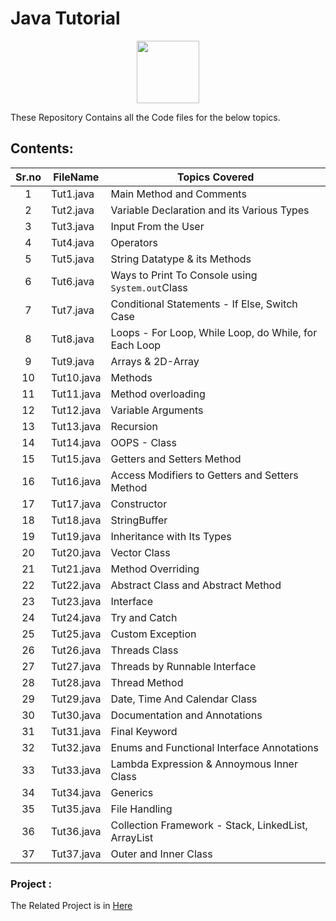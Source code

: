 # Java Tutorial

<p align="center">
<img src="https://cdn.jsdelivr.net/gh/devicons/devicon@latest/icons/java/java-original-wordmark.svg" width=100 />
</p>

These Repository Contains all the Code files for the below topics.

## Contents:

| **Sr.no** | **FileName** | **Topics Covered**                                    |
|:---------:| ------------ | ----------------------------------------------------- |
| 1         | Tut1.java    | Main Method and Comments                              |
| 2         | Tut2.java    | Variable Declaration and its Various Types            |
| 3         | Tut3.java    | Input From the User                                   |
| 4         | Tut4.java    | Operators                                             |
| 5         | Tut5.java    | String Datatype & its Methods                         |
| 6         | Tut6.java    | Ways to Print To Console using `System.out`Class      |
| 7         | Tut7.java    | Conditional Statements - If Else, Switch Case         |
| 8         | Tut8.java    | Loops - For Loop, While Loop, do While, for Each Loop |
| 9         | Tut9.java    | Arrays & 2D-Array                                     |
| 10        | Tut10.java   | Methods                                               |
| 11        | Tut11.java   | Method overloading                                    |
| 12        | Tut12.java   | Variable Arguments                                    |
| 13        | Tut13.java   | Recursion                                             |
| 14        | Tut14.java   | OOPS - Class                                          |
| 15        | Tut15.java   | Getters and Setters Method                            |
| 16        | Tut16.java   | Access Modifiers to Getters and Setters Method        |
| 17        | Tut17.java   | Constructor                                           |
| 18        | Tut18.java   | StringBuffer                                          |
| 19        | Tut19.java   | Inheritance with Its Types                            |
| 20        | Tut20.java   | Vector Class                                          |
| 21        | Tut21.java   | Method Overriding                                     |
| 22        | Tut22.java   | Abstract Class and Abstract Method                    |
| 23        | Tut23.java   | Interface                                             |
| 24        | Tut24.java   | Try and Catch                                         |
| 25        | Tut25.java   | Custom Exception                                      |
| 26        | Tut26.java   | Threads Class                                         |
| 27        | Tut27.java   | Threads by Runnable Interface                         |
| 28        | Tut28.java   | Thread Method                                         |
| 29        | Tut29.java   | Date, Time And Calendar Class                         |
| 30        | Tut30.java   | Documentation and Annotations                         |
| 31        | Tut31.java   | Final Keyword                                         |
| 32        | Tut32.java   | Enums and Functional Interface Annotations            |
| 33        | Tut33.java   | Lambda Expression & Annoymous Inner Class             |
| 34        | Tut34.java   | Generics                                              |
| 35        | Tut35.java   | File Handling                                         |
| 36        | Tut36.java   | Collection Framework - Stack, LinkedList, ArrayList   |
| 37        | Tut37.java   | Outer and Inner Class                                 |

### Project :
The Related Project is in [Here](https://github.com/PrathameshDhande22/Employee-Management-System)

